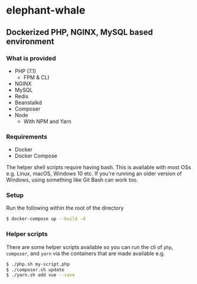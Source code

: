 # elephant-whale
## Dockerized PHP, NGINX, MySQL based environment

### What is provided

* PHP (7.1)
  - FPM & CLI
* NGINX
* MySQL
* Redis
* Beanstalkd
* Composer
* Node
  - With NPM and Yarn

### Requirements

* Docker
* Docker Compose

The helper shell scripts require having bash. This is available with most OSs e.g. Linux, macOS, Windows 10 etc. If you're running an older version of Windows, using something like Git Bash can work too.

### Setup

Run the following within the root of the directory

```bash
$ docker-compose up --build -d
```

### Helper scripts

There are some helper scripts available so you can run the cli of ```php```,  ```composer```, and ```yarn``` via the containers that are made available e.g.

```bash
$ ./php.sh my-script.php
$ ./composer.sh update
$ ./yarn.sh add vue --save
```

